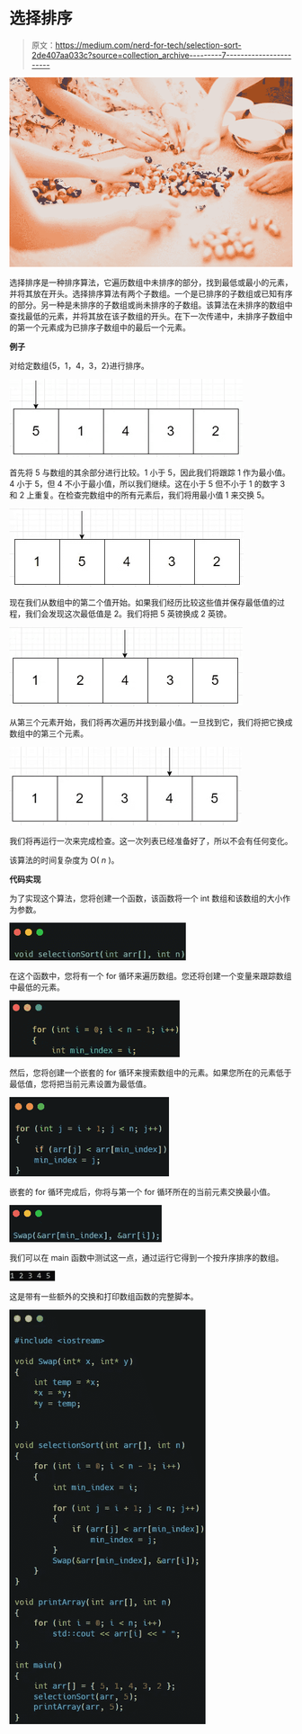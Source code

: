 # 选择排序

> 原文：<https://medium.com/nerd-for-tech/selection-sort-2de407aa033c?source=collection_archive---------7----------------------->

![](img/fc8fdb64fd31be8a0de5ba6d8f3b2138.png)

选择排序是一种排序算法，它遍历数组中未排序的部分，找到最低或最小的元素，并将其放在开头。选择排序算法有两个子数组。一个是已排序的子数组或已知有序的部分。另一种是未排序的子数组或尚未排序的子数组。该算法在未排序的数组中查找最低的元素，并将其放在该子数组的开头。在下一次传递中，未排序子数组中的第一个元素成为已排序子数组中的最后一个元素。

**例子**

对给定数组{5，1，4，3，2}进行排序。

![](img/4aafd3d49e9683660cf22dfc8ed7f888.png)

首先将 5 与数组的其余部分进行比较。1 小于 5，因此我们将跟踪 1 作为最小值。4 小于 5，但 4 不小于最小值，所以我们继续。这在小于 5 但不小于 1 的数字 3 和 2 上重复。在检查完数组中的所有元素后，我们将用最小值 1 来交换 5。

![](img/d925a10c18349acab8deae805ef048fa.png)

现在我们从数组中的第二个值开始。如果我们经历比较这些值并保存最低值的过程，我们会发现这次最低值是 2。我们将把 5 英镑换成 2 英镑。

![](img/6c32870c57604b33c50cb6521a1824e9.png)

从第三个元素开始，我们将再次遍历并找到最小值。一旦找到它，我们将把它换成数组中的第三个元素。

![](img/47e5e7fc0631a1088b558a2f46579928.png)

我们将再运行一次来完成检查。这一次列表已经准备好了，所以不会有任何变化。

该算法的时间复杂度为 O( *n* )。

**代码实现**

为了实现这个算法，您将创建一个函数，该函数将一个 int 数组和该数组的大小作为参数。

![](img/eeecb7a05addb59153674c3560b0dfb5.png)

在这个函数中，您将有一个 for 循环来遍历数组。您还将创建一个变量来跟踪数组中最低的元素。

![](img/8f73c5eb23ac349cfc0a847dadf61abe.png)

然后，您将创建一个嵌套的 for 循环来搜索数组中的元素。如果您所在的元素低于最低值，您将把当前元素设置为最低值。

![](img/6fb555465aeca6f96661c08354d0c11d.png)

嵌套的 for 循环完成后，你将与第一个 for 循环所在的当前元素交换最小值。

![](img/269245892c8d3194bead2361a8a3ef05.png)

我们可以在 main 函数中测试这一点，通过运行它得到一个按升序排序的数组。

![](img/4326ee5569cd78ed9f3b1c6f2d6a1a89.png)

这是带有一些额外的交换和打印数组函数的完整脚本。

![](img/c481d00f3ea23d6f4797693849ea5aa9.png)